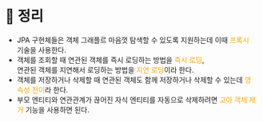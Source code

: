 # 📝 정리
- JPA 구현체들은 객체 그래플르 마음껏 탐색할 수 있도록 지원하는데 이때 <font color="orange">프록시</font> 기술을 사용한다.
- 객체를 조회할 때 연관된 객체를 즉시 로딩하는 방법을 <font color="orange">즉시 로딩</font>,   
연관된 객체를 지연해서 로딩하는 방법을 <font color="orange">지연 로딩</font>이라 한다.
- 객체를 저장하거나 삭제할 때 연관된 객체도 함께 저장하거나 삭제할 수 있는데 <font color="orange">영속성 전이</font>라 한다.
- 부모 엔티티와 연관관계가 끊어진 자식 엔티티를 자동으로 삭제하려면 <font color="orange">고아 객체 제거</font> 기능을 사용하면 된다.
